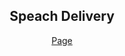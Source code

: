 <html>
<head>
	<title>Marnel | Speach Delivery</title>
</head>
<body>
<div align="center">
	<h2>Speach Delivery</h2>
	<a href="page.md">Page</a>
</div>
</body>
</html>
